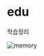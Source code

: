 # edu
학습정리

![memory](https://user-images.githubusercontent.com/91722808/137112491-69207125-1e94-4488-b6ce-660e6ae6461c.png)
